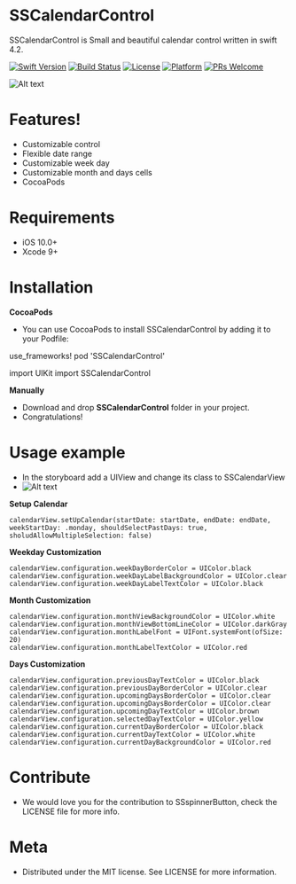 # SSCalendarControl
SSCalendarControl is Small and beautiful calendar control written in swift 4.2.

[![Swift Version][swift-image]][swift-url]
[![Build Status][travis-image]][travis-url]
[![License][license-image]][license-url]
[![Platform][platform-image]][platform-url]
[![PRs Welcome][PR-image]][PR-url]

![Alt text](https://github.com/simformsolutions/SSSpinnerButton/blob/master/SSSpinnerButton.gif?raw=true)

# Features!
- Customizable control
- Flexible date range
- Customizable week day
- Customizable month and days cells
- CocoaPods

# Requirements
- iOS 10.0+
- Xcode 9+

# Installation
**CocoaPods**

- You can use CocoaPods to install SSCalendarControl by adding it to your Podfile:

use_frameworks!
pod 'SSCalendarControl'

import UIKit
import SSCalendarControl

**Manually**
-   Download and drop **SSCalendarControl** folder in your project.
-   Congratulations!

# Usage example

-   In the storyboard add a UIView and change its class to SSCalendarView
-   ![Alt text](https://github.com/simformsolutions/SSCalendar/blob/develop/SSCalendar_Usage.png)

**Setup Calendar**

    calendarView.setUpCalendar(startDate: startDate, endDate: endDate, weekStartDay: .monday, shouldSelectPastDays: true, sholudAllowMultipleSelection: false)

**Weekday Customization**

    calendarView.configuration.weekDayBorderColor = UIColor.black
    calendarView.configuration.weekDayLabelBackgroundColor = UIColor.clear
    calendarView.configuration.weekDayLabelTextColor = UIColor.black

**Month Customization**

    calendarView.configuration.monthViewBackgroundColor = UIColor.white
    calendarView.configuration.monthViewBottomLineColor = UIColor.darkGray
    calendarView.configuration.monthLabelFont = UIFont.systemFont(ofSize: 20)
    calendarView.configuration.monthLabelTextColor = UIColor.red

**Days Customization**

    calendarView.configuration.previousDayTextColor = UIColor.black
    calendarView.configuration.previousDayBorderColor = UIColor.clear
    calendarView.configuration.upcomingDaysBorderColor = UIColor.clear
    calendarView.configuration.upcomingDaysBorderColor = UIColor.clear
    calendarView.configuration.upcomingDayTextColor = UIColor.brown
    calendarView.configuration.selectedDayTextColor = UIColor.yellow
    calendarView.configuration.currentDayBorderColor = UIColor.black
    calendarView.configuration.currentDayTextColor = UIColor.white
    calendarView.configuration.currentDayBackgroundColor = UIColor.red

#  Contribute
-   We would love you for the contribution to SSspinnerButton, check the LICENSE file for more info.

#  Meta
-    Distributed under the MIT license. See LICENSE for more information.

[swift-image]:https://img.shields.io/badge/swift-4.0-orange.svg
[swift-url]: https://swift.org/
[license-image]: https://img.shields.io/badge/License-MIT-blue.svg
[license-url]: LICENSE
[travis-image]: https://img.shields.io/travis/dbader/node-datadog-metrics/master.svg?style=flat-square
[travis-url]: https://travis-ci.org/dbader/node-datadog-metrics
[codebeat-image]: https://codebeat.co/assets/svg/badges/C-ffb83f-7198e9a1b7ad7f73977b0c9a5c7c3fffbfa25f262510e5681fd8f5a3188216b0.svg
[codebeat-url]: https://codebeat.co/projects/github-com-vsouza-awesomeios-com
[platform-image]:https://img.shields.io/cocoapods/p/LFAlertController.svg?style=flat
[platform-url]:http://cocoapods.org/pods/LFAlertController
[cocoa-image]:https://img.shields.io/cocoapods/v/EZSwiftExtensions.svg
[cocoa-url]:https://img.shields.io/cocoapods/v/LFAlertController.svg
[PR-image]:https://img.shields.io/badge/PRs-welcome-brightgreen.svg?style=flat-square
[PR-url]:http://makeapullrequest.com
